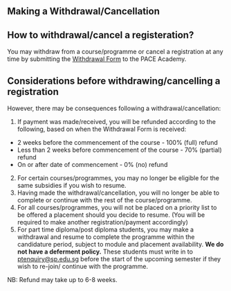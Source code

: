 ## Making a Withdrawal/Cancellation

## How to withdrawal/cancel a registeration?

You may withdraw from a course/programme or cancel a registration at any time by submitting the [Withdrawal Form](https://www.sp.edu.sg/docs/default-source/content-migration-docs/content-migration/126-pace-frm-126-02-course-withdrawal-refund-form-ver4-0-pdf8ea3279a9a5f47dd84f6888af7c572c9.pdf) to the PACE Academy.

## Considerations before withdrawing/cancelling a registration

However, there may be consequences following a withdrawal/cancellation:

1. If payment was made/received, you will be refunded according to the following, based on when the Withdrawal Form is received:
* 2 weeks before the commencement of the course - 100% (full) refund
* Less than 2 weeks before commencement of the course - 70% (partial) refund
* On or after date of commencement - 0% (no) refund

2. For certain courses/programmes, you may no longer be eligible for the same subsidies if you wish to resume.
3. Having made the withdrawal/cancellation, you will no longer be able to complete or continue with the rest of the course/programme.
4. For all courses/programmes, you will not be placed on a priority list to be offered a placement should you decide to resume. (You will be required to make another registration/payment accordingly)
5. For part time diploma/post diploma students, you may make a withdrawal and resume to complete the programme within the candidature period, subject to module and placement availability. **We do not have a deferment policy.** These students must write in to ptenquiry@sp.edu.sg before the start of the upcoming semester if they wish to re-join/ continue with the programme.

NB: Refund may take up to 6-8 weeks.
